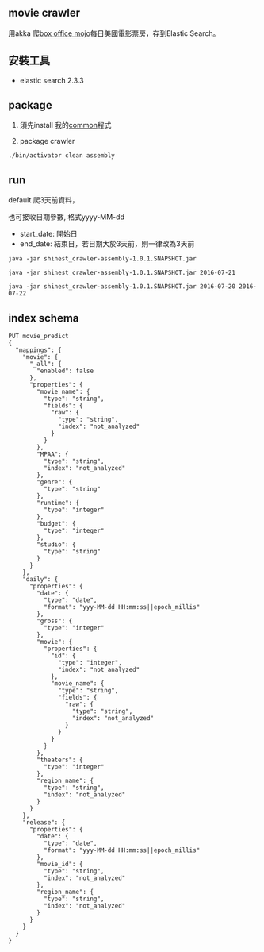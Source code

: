 ## movie crawler
用akka 爬[box office mojo](http://www.boxofficemojo.com/daily/chart/?view=1day&sortdate=2016-06-28&p=.htm)每日美國電影票房，存到Elastic Search。

## 安裝工具
* elastic search 2.3.3

## package
1. 須先install 我的[common](https://github.com/ShineSteven/shinest_common)程式

2. package crawler
```
./bin/activator clean assembly
```

## run
default 爬3天前資料，

也可接收日期參數, 格式yyyy-MM-dd
* start_date: 開始日
* end_date: 結束日，若日期大於3天前，則一律改為3天前
```
java -jar shinest_crawler-assembly-1.0.1.SNAPSHOT.jar

java -jar shinest_crawler-assembly-1.0.1.SNAPSHOT.jar 2016-07-21

java -jar shinest_crawler-assembly-1.0.1.SNAPSHOT.jar 2016-07-20 2016-07-22
```

## index schema
```
PUT movie_predict
{
  "mappings": {
    "movie": {
      "_all": {
        "enabled": false
      },
      "properties": {
        "movie_name": {
          "type": "string",
          "fields": {
            "raw": {
              "type": "string",
              "index": "not_analyzed"
            }
          }
        },
        "MPAA": {
          "type": "string",
          "index": "not_analyzed"
        },
        "genre": {
          "type": "string"
        },
        "runtime": {
          "type": "integer"
        },
        "budget": {
          "type": "integer"
        },
        "studio": {
          "type": "string"
        }
      }
    },
    "daily": {
      "properties": {
        "date": {
          "type": "date",
          "format": "yyy-MM-dd HH:mm:ss||epoch_millis"
        },
        "gross": {
          "type": "integer"
        },
        "movie": {
          "properties": {
            "id": {
              "type": "integer",
              "index": "not_analyzed"
            },
            "movie_name": {
              "type": "string",
              "fields": {
                "raw": {
                  "type": "string",
                  "index": "not_analyzed"
                }
              }
            }
          }
        },
        "theaters": {
          "type": "integer"
        },
        "region_name": {
          "type": "string",
          "index": "not_analyzed"
        }
      }
    },
    "release": {
      "properties": {
        "date": {
          "type": "date",
          "format": "yyy-MM-dd HH:mm:ss||epoch_millis"
        },
        "movie_id": {
          "type": "string",
          "index": "not_analyzed"
        },
        "region_name": {
          "type": "string",
          "index": "not_analyzed"
        }
      }
    }
  }
}
```
